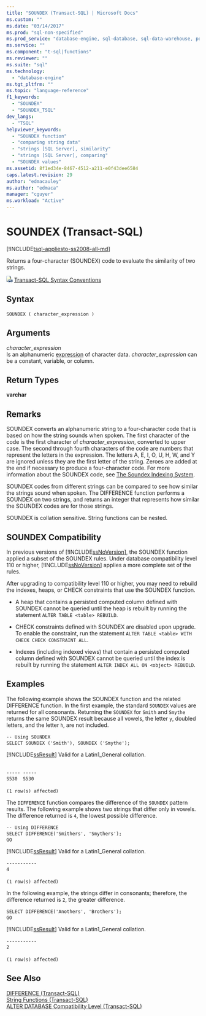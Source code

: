 ```yaml
---
title: "SOUNDEX (Transact-SQL) | Microsoft Docs"
ms.custom: ""
ms.date: "03/14/2017"
ms.prod: "sql-non-specified"
ms.prod_service: "database-engine, sql-database, sql-data-warehouse, pdw"
ms.service: ""
ms.component: "t-sql|functions"
ms.reviewer: ""
ms.suite: "sql"
ms.technology: 
  - "database-engine"
ms.tgt_pltfrm: ""
ms.topic: "language-reference"
f1_keywords: 
  - "SOUNDEX"
  - "SOUNDEX_TSQL"
dev_langs: 
  - "TSQL"
helpviewer_keywords: 
  - "SOUNDEX function"
  - "comparing string data"
  - "strings [SQL Server], similarity"
  - "strings [SQL Server], comparing"
  - "SOUNDEX values"
ms.assetid: 8f1ed34e-8467-4512-a211-e0f43dee6584
caps.latest.revision: 29
author: "edmacauley"
ms.author: "edmaca"
manager: "cguyer"
ms.workload: "Active"
---
```

# SOUNDEX (Transact-SQL)
[!INCLUDE[tsql-appliesto-ss2008-all-md](../../includes/tsql-appliesto-ss2008-all-md.md)]

  Returns a four-character (SOUNDEX) code to evaluate the similarity of two strings.  
  
 ![Topic link icon](../../database-engine/configure-windows/media/topic-link.gif "Topic link icon") [Transact-SQL Syntax Conventions](../../t-sql/language-elements/transact-sql-syntax-conventions-transact-sql.md)  
  
## Syntax  
  
```  
SOUNDEX ( character_expression )  
```  
  
## Arguments  
 *character_expression*  
 Is an alphanumeric [expression](../../t-sql/language-elements/expressions-transact-sql.md) of character data. *character_expression* can be a constant, variable, or column.  
  
## Return Types  
 **varchar**  
  
## Remarks  
 SOUNDEX converts an alphanumeric string to a four-character code that is based on how the string sounds when spoken. The first character of the code is the first character of *character_expression*, converted to upper case. The second through fourth characters of the code are numbers that represent the letters in the expression. The letters A, E, I, O, U, H, W, and Y are ignored unless they are the first letter of the string. Zeroes are added at the end if necessary to produce a four-character code. For more information about the SOUNDEX code, see [The Soundex Indexing System](https://www.archives.gov/research/census/soundex.html).  
  
 SOUNDEX codes from different strings can be compared to see how similar the strings sound when spoken. The DIFFERENCE function performs a SOUNDEX on two strings, and returns an integer that represents how similar the SOUNDEX codes are for those strings.  
  
 SOUNDEX is collation sensitive. String functions can be nested.  
  
## SOUNDEX Compatibility  
 In previous versions of [!INCLUDE[ssNoVersion](../../includes/ssnoversion-md.md)], the SOUNDEX function applied a subset of the SOUNDEX rules. Under database compatibility level 110 or higher, [!INCLUDE[ssNoVersion](../../includes/ssnoversion-md.md)] applies a more complete set of the rules.  
  
 After upgrading to compatibility level 110 or higher, you may need to rebuild the indexes, heaps, or CHECK constraints that use the SOUNDEX function.  
  
-   A heap that contains a persisted computed column defined with SOUNDEX cannot be queried until the heap is rebuilt by running the statement `ALTER TABLE <table> REBUILD`.  
  
-   CHECK constraints defined with SOUNDEX are disabled upon upgrade. To enable the constraint, run the statement `ALTER TABLE <table> WITH CHECK CHECK CONSTRAINT ALL`.  
  
-   Indexes (including indexed views) that contain a persisted computed column defined with SOUNDEX cannot be queried until the index is rebuilt by running the statement `ALTER INDEX ALL ON <object> REBUILD`.  
  
## Examples  
 The following example shows the SOUNDEX function and the related DIFFERENCE function. In the first example, the standard `SOUNDEX` values are returned for all consonants. Returning the `SOUNDEX` for `Smith` and `Smythe` returns the same SOUNDEX result because all vowels, the letter `y`, doubled letters, and the letter `h`, are not included.  
  
```  
-- Using SOUNDEX  
SELECT SOUNDEX ('Smith'), SOUNDEX ('Smythe');  
```  
  
 [!INCLUDE[ssResult](../../includes/ssresult-md.md)] Valid for a Latin1_General collation.  
  
```  
  
----- -----   
S530  S530    
  
(1 row(s) affected)  
```  
  
 The `DIFFERENCE` function compares the difference of the `SOUNDEX` pattern results. The following example shows two strings that differ only in vowels. The difference returned is `4`, the lowest possible difference.  
  
```  
-- Using DIFFERENCE  
SELECT DIFFERENCE('Smithers', 'Smythers');  
GO  
```  
  
 [!INCLUDE[ssResult](../../includes/ssresult-md.md)] Valid for a Latin1_General collation.  
  
```  
-----------   
4             
  
(1 row(s) affected)  
```  
  
 In the following example, the strings differ in consonants; therefore, the difference returned is `2`, the greater difference.  
  
```  
SELECT DIFFERENCE('Anothers', 'Brothers');  
GO  
```  
  
 [!INCLUDE[ssResult](../../includes/ssresult-md.md)] Valid for a Latin1_General collation.  
  
```  
-----------   
2             
  
(1 row(s) affected)  
```  
  
## See Also  
 [DIFFERENCE &#40;Transact-SQL&#41;](../../t-sql/functions/difference-transact-sql.md)   
 [String Functions &#40;Transact-SQL&#41;](../../t-sql/functions/string-functions-transact-sql.md)   
 [ALTER DATABASE Compatibility Level &#40;Transact-SQL&#41;](../../t-sql/statements/alter-database-transact-sql-compatibility-level.md)  
  
  


